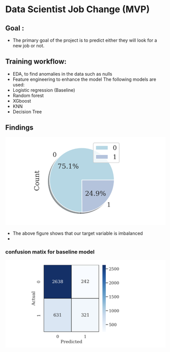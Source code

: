 # Data Scientist Job Change (MVP)
## Goal :
- The primary goal of the project is to predict either they will look for a new job or not.
## Training workflow:
- EDA, to find anomalies in the data such as nulls
- Feature engineering to enhance the model
The following models are used:
- Logistic regression (Baseline)
- Random forest
- XGboost
- KNN
- Decision Tree
## Findings
![Screenshot](image.png)
- The above figure shows that our target variable is imbalanced
- 
### confusion matix for baseline model
![Screenshot](image2.png)
